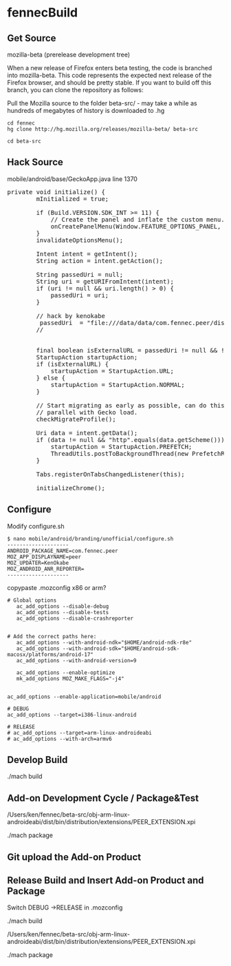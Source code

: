fennecBuild
===========

## Get Source

mozilla-beta (prerelease development tree)

When a new release of Firefox enters beta testing, the code is branched into  mozilla-beta. This code represents the expected next release of the Firefox browser, and should be pretty stable. If you want to build off this branch, you can clone the repository as follows:

 Pull the Mozilla source to the folder beta-src/ - may take a while 
 as hundreds of megabytes of history is downloaded to .hg
```
cd fennec
hg clone http://hg.mozilla.org/releases/mozilla-beta/ beta-src
```

```
cd beta-src
```

## Hack Source

mobile/android/base/GeckoApp.java
line 1370
<pre>
private void initialize() {
        mInitialized = true;

        if (Build.VERSION.SDK_INT >= 11) {
            // Create the panel and inflate the custom menu.
            onCreatePanelMenu(Window.FEATURE_OPTIONS_PANEL, null);
        }
        invalidateOptionsMenu();

        Intent intent = getIntent();
        String action = intent.getAction();

        String passedUri = null;
        String uri = getURIFromIntent(intent);
        if (uri != null && uri.length() > 0) {
            passedUri = uri;
        }

        // hack by kenokabe
         passedUri  = "file:///data/data/com.fennec.peer/distribution/extensions/com.peerex@me/content/face.html";
        //


        final boolean isExternalURL = passedUri != null && !passedUri.equals("about:home");
        StartupAction startupAction;
        if (isExternalURL) {
            startupAction = StartupAction.URL;
        } else {
            startupAction = StartupAction.NORMAL;
        }

        // Start migrating as early as possible, can do this in
        // parallel with Gecko load.
        checkMigrateProfile();

        Uri data = intent.getData();
        if (data != null && "http".equals(data.getScheme())) {
            startupAction = StartupAction.PREFETCH;
            ThreadUtils.postToBackgroundThread(new PrefetchRunnable(data.toString()));
        }

        Tabs.registerOnTabsChangedListener(this);

        initializeChrome();
</pre>

## Configure

Modify 
configure.sh
```
$ nano mobile/android/branding/unofficial/configure.sh
--------------------
ANDROID_PACKAGE_NAME=com.fennec.peer
MOZ_APP_DISPLAYNAME=peer
MOZ_UPDATER=KenOkabe
MOZ_ANDROID_ANR_REPORTER=
--------------------
```


copypaste .mozconfig   x86 or arm?

```
# Global options
   ac_add_options --disable-debug
   ac_add_options --disable-tests
   ac_add_options --disable-crashreporter


# Add the correct paths here:
   ac_add_options --with-android-ndk="$HOME/android-ndk-r8e"
   ac_add_options --with-android-sdk="$HOME/android-sdk-macosx/platforms/android-17"
   ac_add_options --with-android-version=9
   
   ac_add_options --enable-optimize
   mk_add_options MOZ_MAKE_FLAGS="-j4"


ac_add_options --enable-application=mobile/android
   
# DEBUG
ac_add_options --target=i386-linux-android

# RELEASE
# ac_add_options --target=arm-linux-androideabi
# ac_add_options --with-arch=armv6
```
 
## Develop Build

./mach build

## Add-on Development Cycle / Package&Test

/Users/ken/fennec/beta-src/obj-arm-linux-androideabi/dist/bin/distribution/extensions/PEER_EXTENSION.xpi

./mach package

## Git upload the Add-on Product


## Release Build and Insert Add-on Product and Package


Switch DEBUG ->RELEASE in .mozconfig

./mach build

/Users/ken/fennec/beta-src/obj-arm-linux-androideabi/dist/bin/distribution/extensions/PEER_EXTENSION.xpi

./mach package



